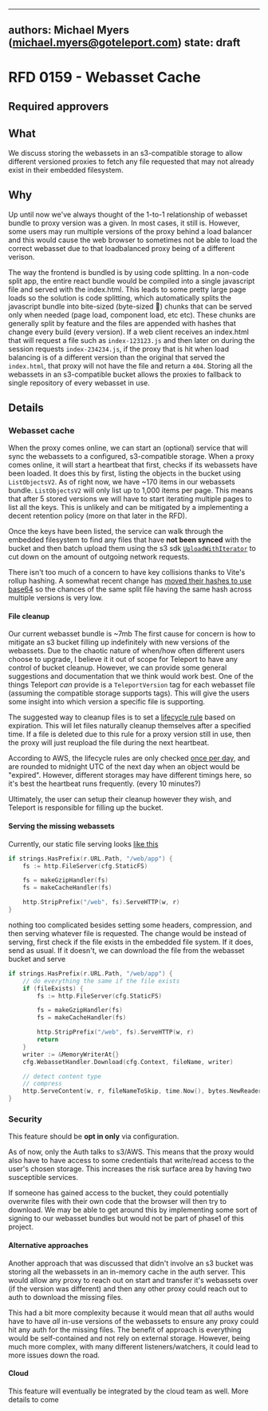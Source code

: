 
---
authors: Michael Myers (michael.myers@goteleport.com)
state: draft
---

# RFD 0159 - Webasset Cache

## Required approvers


## What

We discuss storing the webassets in an s3-compatible storage to allow different versioned proxies
to fetch any file requested that may not already exist in their embedded filesystem.

## Why

Up until now we've always thought of the 1-to-1 relationship of webasset bundle
to proxy version was a given. In most cases, it still is. However, some
users may run multiple versions of the proxy behind a load balancer and this
would cause the web browser to sometimes not be able to load the correct
webasset due to that loadbalanced proxy being of a different verison.

The way the frontend is bundled is by using code splitting. In a non-code split
app, the entire react bundle would be compiled into a single javascript file and
served with the index.html. This leads to some pretty large page loads so the
solution is code splitting, which automatically splits the javascript bundle
into bite-sized (byte-sized 🤭) chunks that can be served only when needed (page
load, component load, etc etc). These chunks are generally split by feature and
the files are appended with hashes that change every build (every version). If a
web client receives an index.html that will request a file such as
`index-123123.js` and then later on during the session requests
`index-234234.js`, if the proxy that is hit when load balancing is of a
different version than the original that served the `index.html`, that proxy
will not have the file and return a `404`. Storing all the webassets in an s3-compatible
bucket allows the proxies to fallback to single repository of every webasset in use.

## Details

### Webasset cache

When the proxy comes online, we can start an (optional) service that will sync the webassets
to a configured, s3-compatible storage. When a proxy comes online, it will start a heartbeat
that first, checks if its webassets have been loaded. It does this by first, listing the objects in
the bucket using `ListObjectsV2`. As of right now, we have ~170 items in our webassets bundle. 
`ListObjectsV2` will only list up to 1,000 items per page. This means that after 5 stored versions
we will have to start iterating multiple pages to list all the keys. This is unlikely and can be mitigated by
a implementing a decent retention policy (more on that later in the RFD).

Once the keys have been listed, the service can walk through the embedded filesystem to find any files
that have **not been synced** with the bucket and then batch upload them using the s3 sdk [`UploadWithIterator`](https://docs.aws.amazon.com/sdk-for-go/api/service/s3/s3manager/#Uploader.UploadWithIterator)
to cut down on the amount of outgoing network requests. 

There isn't too much of a concern to have key collisions thanks to Vite's rollup hashing. A somewhat recent change
has [moved their hashes to use base64](https://github.com/rollup/rollup/issues/4803) so the chances of the same
split file having the same hash across multiple versions is very low.

#### File cleanup
Our current webasset bundle is ~7mb The first cause for concern is how to
mitigate an s3 bucket filling up indefinitely with new versions of the
webassets. Due to the chaotic nature of when/how often different users choose to
upgrade, I believe it it out of scope for Teleport to have any control of bucket
cleanup. However, we can provide some general suggestions and documentation that
we think would work best. One of the things Teleport _can_ provide is a
`TeleportVersion` tag for each webasset file (assuming the compatible storage
supports tags). This will give the users some insight into which version a
specific file is supporting.

The suggested way to cleanup files is to set a [lifecycle rule](https://docs.aws.amazon.com/AmazonS3/latest/userguide/object-lifecycle-mgmt.html) based on expiration. This will
let files naturally cleanup themselves after a specified time. If a file is deleted due to this rule for a proxy version still
in use, then the proxy will just reupload the file during the next heartbeat.

According to AWS, the lifecycle rules are only checked [once per day](https://repost.aws/knowledge-center/s3-lifecycle-rule-delay), and are rounded to midnight UTC of the next day when an object would be "expired".  However, different storages may have different timings here, so it's best the heartbeat runs frequently. (every 10 minutes?)

Ultimately, the user can setup their cleanup however they wish, and Teleport is responsible for filling up the bucket.



#### Serving the missing webassets
Currently, our static file serving looks [like this](https://github.com/gravitational/teleport/blob/master/lib/web/apiserver.go#L513C4-L518)
```go
if strings.HasPrefix(r.URL.Path, "/web/app") {
    fs := http.FileServer(cfg.StaticFS)

    fs = makeGzipHandler(fs)
    fs = makeCacheHandler(fs)

    http.StripPrefix("/web", fs).ServeHTTP(w, r)
}
```

nothing too complicated besides setting some headers, compression, and then
serving whatever file is requested. The change would be instead of serving,
first check if the file exists in the embedded file system. If it does, send as usual.
If it doesn't, we can download the file from the webasset bucket and serve
```go
if strings.HasPrefix(r.URL.Path, "/web/app") {
	// do everything the same if the file exists
	if (fileExists) {
		fs := http.FileServer(cfg.StaticFS)

		fs = makeGzipHandler(fs)
		fs = makeCacheHandler(fs)

		http.StripPrefix("/web", fs).ServeHTTP(w, r)
        return
	}
	writer := &MemoryWriterAt{}
	cfg.WebassetHandler.Download(cfg.Context, fileName, writer)

	// detect content type
	// compress
	http.ServeContent(w, r, fileNameToSkip, time.Now(), bytes.NewReader(writer.buffer.Bytes()))
}
```


### Security
This feature should be **opt in only** via configuration. 

As of now, only the Auth talks to s3/AWS. This means that the proxy would also have to have access to some credentials
that write/read access to the user's chosen storage. This increases the risk surface area by having two susceptible services. 

If someone has gained access to the bucket, they could potentially overwrite files with their own code that the
browser will then try to download. We may be able to get around this by implementing some sort of signing to
our webasset bundles but would not be part of phase1 of this project.

#### Alternative approaches
Another approach that was discussed that didn't involve an s3 bucket was storing all the webassets in an in-memory
cache in the auth server. This would allow any proxy to reach out on start and transfer it's webassets over (if the version
was different) and then any other proxy could reach out to auth to download the missing files.

This had a bit more complexity because it would mean that _all_ auths would have to have _all_ in-use versions of the
webassets to ensure any proxy could hit any auth for the missing files. The benefit of approach is everything would be
self-contained and not rely on external storage. However, being much more complex, with many different listeners/watchers, it could lead to more issues down the road.

#### Cloud
This feature will eventually be integrated by the cloud team as well. More
details to come